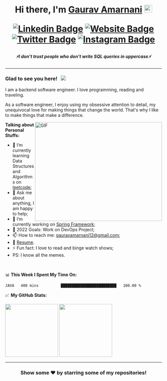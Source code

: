 <h1 align="center"> 
  Hi there, I'm <a href="https://gauravamarnani12.wixsite.com/aboutme" target="_blank">Gaurav Amarnani</a> <img src="https://media.giphy.com/media/hvRJCLFzcasrR4ia7z/giphy.gif" width="25px">

  [![Linkedin Badge](https://img.shields.io/badge/-LinkedIn-0e76a8?style=flat-square&logo=Linkedin&logoColor=white)](https://www.linkedin.com/in/gaurav-amarnani-6bbaa51b2/)
  [![Website Badge](https://img.shields.io/badge/Website-3b5998?style=flat-square&logo=google-chrome&logoColor=white)](https://gauravamarnani12.wixsite.com/aboutme)
  [![Twitter Badge](https://img.shields.io/badge/-Twitter-00acee?style=flat-square&logo=Twitter&logoColor=white)](https://twitter.com/gauravamarnani1)
  [![Instagram Badge](https://img.shields.io/badge/-Instagram-e4405f?style=flat-square&logo=Instagram&logoColor=white)](https://www.instagram.com/gaurav_amarnani)

</h1>

<h5 align="center">
   <i>⚡️I don’t trust people who don’t write SQL queries in uppercase⚡️</i>
</h5>

---

### Glad to see you here! &nbsp; ![](https://visitor-badge.glitch.me/badge?page_id=Gaurav.Gaurav)

I am a backend software engineer. I love programming, reading and traveling.

As a software engineer, I enjoy using my obsessive attention to detail, my unequivocal love for making things that change the world. That's why I like to make things that make a difference.

<img align="right" alt="GIF" src="https://github.com/Gapur/Gapur/blob/master/coding.gif?raw=true" width="408" height="318" />
  

**Talking about Personal Stuffs:**

- 🚀 I’m currently learning Data Structures and Algorithms on [leetcode](https://leetcode.com/GauravAmarnani);
- 💬 Ask me about anything, I am happy to help;
- 🌱 I’m currently working on [Spring Framework](https://github.com/GauravAmarnani/Springs);
- 🥅 2022 Goals: Work on DevOps Project; 
- 📫 How to reach me: gauravamarnani12@gmail.com;
- 📝 [Resume](https://gauravamarnani12.wixsite.com/aboutme).
- ⚡ Fun fact: I love to read and binge watch shows;
- PS: I know all the memes.

</br>

📊 **This Week I Spent My Time On:**
<!--START_SECTION:waka-->
```text
JAVA   400 mins          █████████████████████████   100.00 % 
```
<!--END_SECTION:waka-->


📈 **My GitHub Stats:**

<p>
  <img height="170em" src="https://github-readme-stats.vercel.app/api?username=GauravAmarnani&show_icons=true&hide_border=true&&count_private=true&include_all_commits=true" />
  <img height="170em" src="https://github-readme-stats.vercel.app/api/top-langs/?username=GauravAmarnani&exclude_repo=KNN-Image-Classification&show_icons=true&hide_border=true&layout=compact&langs_count=8"/>
</p>

---

<div align="center">

### Show some ❤️ by starring some of my repositories!

</div>





